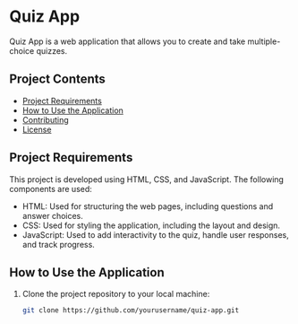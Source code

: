 # Quiz App

Quiz App is a web application that allows you to create and take multiple-choice quizzes.

## Project Contents

- [Project Requirements](#project-requirements)
- [How to Use the Application](#how-to-use-the-application)
- [Contributing](#contributing)
- [License](#license)

## Project Requirements

This project is developed using HTML, CSS, and JavaScript. The following components are used:

- HTML: Used for structuring the web pages, including questions and answer choices.
- CSS: Used for styling the application, including the layout and design.
- JavaScript: Used to add interactivity to the quiz, handle user responses, and track progress.

## How to Use the Application

1. Clone the project repository to your local machine:

   ```bash
   git clone https://github.com/yourusername/quiz-app.git
   ```
